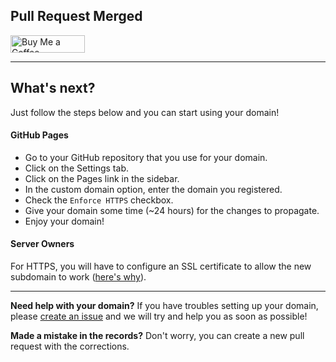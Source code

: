 ## Pull Request Merged

<a href="https://www.buymeacoffee.com/andrewstech" target="_blank"><img src="https://cdn.buymeacoffee.com/buttons/default-orange.png" alt="Buy Me a Coffee" height="28" width="119"></a> 

---

## What's next?
Just follow the steps below and you can start using your domain!

#### GitHub Pages
- Go to your GitHub repository that you use for your domain.
- Click on the Settings tab.
- Click on the Pages link in the sidebar.
- In the custom domain option, enter the domain you registered.
- Check the `Enforce HTTPS` checkbox.
- Give your domain some time (~24 hours) for the changes to propagate.
- Enjoy your domain!

#### Server Owners
For HTTPS, you will have to configure an SSL certificate to allow the new subdomain to work ([here's why](https://get.dev/#:~:text=The%20.dev%20top%2Dlevel%20domain%20is%20included%20on%20the%20HSTS%20preload%20list%2C%20making%20HTTPS%20required%20on%20all%20connections%20to%20.dev%20websites%20and%20pages%20without%20needing%20individual%20HSTS%20registration%20or%20configuration.%20Security%20is%20built%20in.)).

---

**Need help with your domain?** If you have troubles setting up your domain, please [create an issue](https://github.com/open-domains/register/issues/new/choose) and we will try and help you as soon as possible!

**Made a mistake in the records?** Don't worry, you can create a new pull request with the corrections.